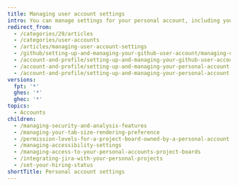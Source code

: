 ```yaml
---
title: Managing user account settings
intro: You can manage settings for your personal account, including your theme, username, default branch, accessibility, and security settings.
redirect_from:
  - /categories/29/articles
  - /categories/user-accounts
  - /articles/managing-user-account-settings
  - /github/setting-up-and-managing-your-github-user-account/managing-user-account-settings
  - /account-and-profile/setting-up-and-managing-your-github-user-account/managing-user-account-settings
  - /account-and-profile/setting-up-and-managing-your-personal-account-on-github/managing-personal-account-settings
  - /account-and-profile/setting-up-and-managing-your-personal-account-on-github/managing-user-account-settings
versions:
  fpt: '*'
  ghes: '*'
  ghec: '*'
topics:
  - Accounts
children:
  - /managing-security-and-analysis-features
  - /managing-your-tab-size-rendering-preference
  - /permission-levels-for-a-project-board-owned-by-a-personal-account
  - /managing-accessibility-settings
  - /managing-access-to-your-personal-accounts-project-boards
  - /integrating-jira-with-your-personal-projects
  - /set-your-hiring-status
shortTitle: Personal account settings
---
```


